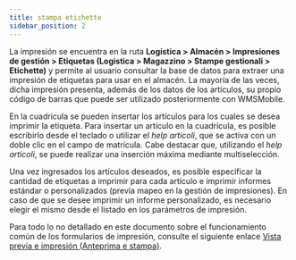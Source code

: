 ```yaml
---
title: stampa etichette
sidebar_position: 2
---
```


La impresión se encuentra en la ruta **Logística > Almacén > Impresiones de gestión > Etiquetas (Logistica > Magazzino  >  Stampe gestionali > Etichette)** y permite al usuario consultar la base de datos para extraer una impresión de etiquetas para usar en el almacén. La mayoría de las veces, dicha impresión presenta, además de los datos de los artículos, su propio código de barras que puede ser utilizado posteriormente con WMSMobile.

En la cuadrícula se pueden insertar los artículos para los cuales se desea imprimir la etiqueta. Para insertar un artículo en la cuadrícula, es posible escribirlo desde el teclado o utilizar el *help articoli*, que se activa con un doble clic en el campo de matrícula. Cabe destacar que, utilizando el *help articoli*, se puede realizar una inserción máxima mediante multiselección.

Una vez ingresados los artículos deseados, es posible especificar la cantidad de etiquetas a imprimir para cada artículo e imprimir informes estándar o personalizados (previa mapeo en la gestión de impresiones). En caso de que se desee imprimir un informe personalizado, es necesario elegir el mismo desde el listado en los parámetros de impresión.

Para todo lo no detallado en este documento sobre el funcionamiento común de los formularios de impresión, consulte el siguiente enlace [Vista previa e impresión (Anteprima e stampa)](/docs/guide/common/operations-with-data/reports).